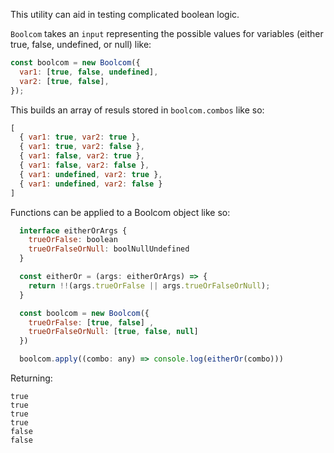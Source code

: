 This utility can aid in testing complicated boolean logic.

`Boolcom` takes an `input` representing the possible values for variables (either true, false, undefined, or null) like:

```js
const boolcom = new Boolcom({
  var1: [true, false, undefined],
  var2: [true, false],
});
```

This builds an array of resuls stored in `boolcom.combos` like so:

```js
[
  { var1: true, var2: true },
  { var1: true, var2: false },
  { var1: false, var2: true },
  { var1: false, var2: false },
  { var1: undefined, var2: true },
  { var1: undefined, var2: false }
]
```

Functions can be applied to a Boolcom object like so:

```js
  interface eitherOrArgs {
    trueOrFalse: boolean
    trueOrFalseOrNull: boolNullUndefined
  }

  const eitherOr = (args: eitherOrArgs) => {
    return !!(args.trueOrFalse || args.trueOrFalseOrNull);
  }

  const boolcom = new Boolcom({
    trueOrFalse: [true, false] ,
    trueOrFalseOrNull: [true, false, null]
  })

  boolcom.apply((combo: any) => console.log(eitherOr(combo)))
```

Returning:

    true
    true
    true
    true
    false
    false
